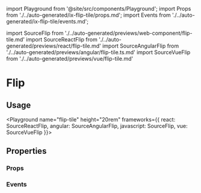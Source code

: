 import Playground from '@site/src/components/Playground';
import Props from './../auto-generated/ix-flip-tile/props.md';
import Events from './../auto-generated/ix-flip-tile/events.md';

import SourceFlip from './../auto-generated/previews/web-component/flip-tile.md'
import SourceReactFlip from './../auto-generated/previews/react/flip-tile.md'
import SourceAngularFlip from './../auto-generated/previews/angular/flip-tile.ts.md'
import SourceVueFlip from './../auto-generated/previews/vue/flip-tile.md'

# Flip

## Usage

<Playground
name="flip-tile" height="20rem"
frameworks={{
  react: SourceReactFlip,
  angular: SourceAngularFlip,
  javascript: SourceFlip,
  vue: SourceVueFlip
}}>
</Playground>

## Properties

### Props

<Props />

### Events

<Events />
